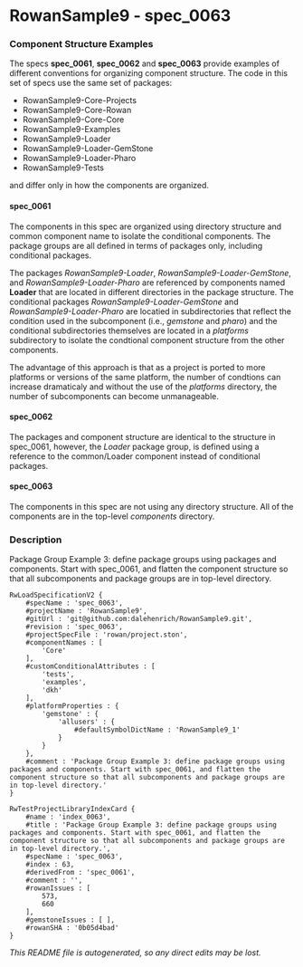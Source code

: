 # RowanSample9 - spec_0063
### Component Structure Examples
The specs **spec_0061**, **spec_0062** and **spec_0063** provide examples of different conventions for organizing component structure.
The code in this set of specs use the same set of packages:
- RowanSample9-Core-Projects
- RowanSample9-Core-Rowan
- RowanSample9-Core-Core
- RowanSample9-Examples
- RowanSample9-Loader
- RowanSample9-Loader-GemStone
- RowanSample9-Loader-Pharo
- RowanSample9-Tests

and differ only in how the components are organized.
#### spec_0061
The components in this spec are organized using directory structure and common component name to isolate the conditional components.
The package groups are all defined in terms of packages only, including conditional packages.

The packages _RowanSample9-Loader_,  _RowanSample9-Loader-GemStone_, and _RowanSample9-Loader-Pharo_ are referenced by components named **Loader** that are located in different directories in the package structure. The conditional packages _RowanSample9-Loader-GemStone_ and _RowanSample9-Loader-Pharo_ are locatied in subdirectories that reflect the condition used in the subcomponent (i.e., _gemstone_ and _pharo_) and the conditional subdirectories themselves are located in a _platforms_ subdirectory to isolate the condtional component structure from the other components.

The advantage of this approach is that as a project is ported to more platforms or versions of the same platform, the number of condtions can increase dramaticaly and without the use of the _platforms_ directory, the number of subcomponents can become unmanageable.
#### spec_0062
The packages and component structure are identical to the structure in spec_0061, however, the _Loader_ package group, is defined using a reference to the common/Loader component instead of conditional packages.

#### spec_0063
The components in this spec are not using any directory structure. All of the components are in the top-level _components_ directory.


### Description
Package Group Example 3: define package groups using packages and components. Start with spec_0061, and flatten the component structure so that all subcomponents and package groups are in top-level directory.
```
RwLoadSpecificationV2 {
	#specName : 'spec_0063',
	#projectName : 'RowanSample9',
	#gitUrl : 'git@github.com:dalehenrich/RowanSample9.git',
	#revision : 'spec_0063',
	#projectSpecFile : 'rowan/project.ston',
	#componentNames : [
		'Core'
	],
	#customConditionalAttributes : [
		'tests',
		'examples',
		'dkh'
	],
	#platformProperties : {
		'gemstone' : {
			'allusers' : {
				#defaultSymbolDictName : 'RowanSample9_1'
			}
		}
	},
	#comment : 'Package Group Example 3: define package groups using packages and components. Start with spec_0061, and flatten the component structure so that all subcomponents and package groups are in top-level directory.'
}

RwTestProjectLibraryIndexCard {
	#name : 'index_0063',
	#title : 'Package Group Example 3: define package groups using packages and components. Start with spec_0061, and flatten the component structure so that all subcomponents and package groups are in top-level directory.',
	#specName : 'spec_0063',
	#index : 63,
	#derivedFrom : 'spec_0061',
	#comment : '',
	#rowanIssues : [
		573,
		660
	],
	#gemstoneIssues : [ ],
	#rowanSHA : '0b05d4bad'
}
```

*This README file is autogenerated, so any direct edits may be lost.*
